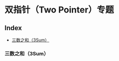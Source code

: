 双指针（Two Pointer）专题
===

Index
---
<!-- TOC -->

- [三数之和（3Sum）](#三数之和3sum)

<!-- /TOC -->


### 三数之和（3Sum）

